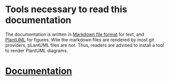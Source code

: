 # Tools necessary to read this documentation

The documentation is written in [Markdown file format][markdown] for text, and [PlantUML][plantUml]
for figures. Wile the markdown files are rendered by most git providers, pLantUML files are not. 
Thus, readers are advised to install a tool to render PlantUML diagrams. 

# [Documentation][documentation]

[markdown]: https://www.markdownguide.org/getting-started/
[plantUml]: https://plantuml.com/
[documentation]: doc/README.md